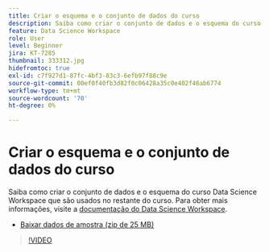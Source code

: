 ```yaml
---
title: Criar o esquema e o conjunto de dados do curso
description: Saiba como criar o conjunto de dados e o esquema do curso Data Science Workspace que são usados no restante do curso.
feature: Data Science Workspace
role: User
level: Beginner
jira: KT-7285
thumbnail: 333312.jpg
hidefromtoc: true
exl-id: c7f927d1-87fc-4bf3-83c3-6efb97f88c9e
source-git-commit: 00ef0f40fb3d82f0c06428a35c0e402f46ab6774
workflow-type: tm+mt
source-wordcount: '70'
ht-degree: 0%

---
```


# Criar o esquema e o conjunto de dados do curso

Saiba como criar o conjunto de dados e o esquema do curso Data Science Workspace que são usados no restante do curso. Para obter mais informações, visite a [documentação do Data Science Workspace](https://experienceleague.adobe.com/docs/experience-platform/data-science-workspace/home.html).

* [Baixar dados de amostra (zip de 25 MB)](../assets/DSW-course-sample-assets.zip)

>[!VIDEO](https://video.tv.adobe.com/v/333312?learn=on)
